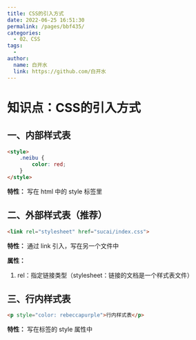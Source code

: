 ```yaml
---
title: CSS的引入方式
date: 2022-06-25 16:51:30
permalink: /pages/bbf435/
categories:
  - 02、CSS
tags:
  - 
author: 
  name: 白开水
  link: https://github.com/白开水
---
```

# 知识点：CSS的引入方式

## 一、内部样式表

```html
<style>
    .neibu {
        color: red;
    }
</style>
```

**特性：** 写在 html 中的 style 标签里
    
## 二、外部样式表（推荐）

```html
<link rel="stylesheet" href="sucai/index.css">
```

**特性：** 通过 link 引入，写在另一个文件中

**属性：**
1. rel：指定链接类型（stylesheet：链接的文档是一个样式表文件）

## 三、行内样式表

```html
<p style="color: rebeccapurple">行内样式表</p>
```

**特性：** 写在标签的 style 属性中